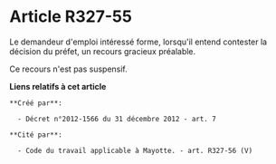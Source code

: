 # Article R327-55

Le demandeur d'emploi intéressé forme, lorsqu'il entend contester la décision du préfet, un recours gracieux préalable. 

Ce recours n'est pas suspensif.

**Liens relatifs à cet article**

	**Créé par**:

	  - Décret n°2012-1566 du 31 décembre 2012 - art. 7

	**Cité par**:

	  - Code du travail applicable à Mayotte. - art. R327-56 (V)
